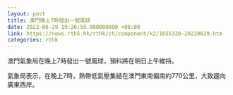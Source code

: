 ```yaml
---
layout: post
title: 澳門晚上7時發出一號風球
date: 2022-06-29 19:26:59.000000000 +08:00
link: https://news.rthk.hk/rthk/ch/component/k2/1655320-20220629.htm
categories: rthk
---
```


澳門氣象局在晚上7時發出一號風球，預料將在明日上午維持。

氣象局表示，在晚上7時，熱帶低氣壓集結在澳門東南偏南約770公里，大致趨向廣東西岸。
